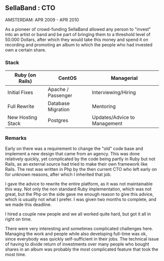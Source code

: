 ## SellaBand : CTO

AMSTERDAM: APR 2009 - APR 2010

As a pioneer of crowd-funding SellaBand allowed any person to "invest" into
an artist or band and be part of bringing them to a threshold level of 50.000
Dollars, after which they would take this money and spend it on recording and
promoting an album to which the people who had invested own a certain share.

### Stack

| Ruby (on Rails)   | CentOS             | Managerial                   |
|-------------------|--------------------|------------------------------|
| Initial Fixes     | Apache / Passenger | Interviewing/Hiring          |
| Full Rewrite      | Database Migration | Mentoring                    |
| New Hosting Stack | Postgres           | Updates/Advice to Management |

### Remarks

Early on there was a requirement to change the "old" code base and implement a
new design that came from an agency.
This was done relatively quickly, yet complicated by the code being partly in Ruby
but not Rails, as an external source had tried to make their own framework like Rails.
The rest was written in Php by the then current CTO who left early on for unknown
reasons, after which I inherited that job.

I gave the advice to rewrite the entire platform, as it was not maintainable this way.
Not only the non standard Ruby implementation, which was not great, but the Php on the side
gave me enough reason to give this advice, which is usually not what I prefer.
I was given two months to complete, and we made this deadline.

I hired a couple new people and we all worked quite hard, but got it all in right on time.

There were very interesting and sometimes complicated challenges here. Managing the work and
people while also developing full-time was ok, since everybody was quickly self-sufficient in
their jobs.
The technical issue of having to divide return of investments over many people who bought
shares in an album was probably the most complicated feature that took the most time.
